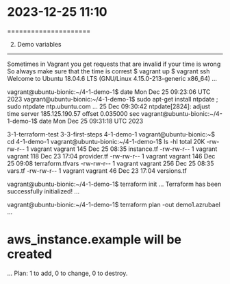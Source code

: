# 2023-12-25    11:10
=====================

2. Demo variables
-----------------
Sometimes in Vagrant you get requests that are invalid if your time is wrong
So always make sure that the time is correst
    $ vagrant up
    $ vagrant ssh
Welcome to Ubuntu 18.04.6 LTS (GNU/Linux 4.15.0-213-generic x86_64)
...

vagrant@ubuntu-bionic:~/4-1-demo-1$ date
    Mon Dec 25 09:23:06 UTC 2023
vagrant@ubuntu-bionic:~/4-1-demo-1$ sudo apt-get install ntpdate ; sudo ntpdate ntp.ubuntu.com
...
25 Dec 09:30:42 ntpdate[2824]: adjust time server 185.125.190.57 offset 0.035000 sec
vagrant@ubuntu-bionic:~/4-1-demo-1$ date
Mon Dec 25 09:31:18 UTC 2023

3-1-terraform-test  3-3-first-steps  4-1-demo-1
vagrant@ubuntu-bionic:~$ cd 4-1-demo-1
vagrant@ubuntu-bionic:~/4-1-demo-1$ ls -hl
total 20K
-rw-rw-r-- 1 vagrant vagrant 145 Dec 25 08:35 instance.tf
-rw-rw-r-- 1 vagrant vagrant 118 Dec 23 17:04 provider.tf
-rw-rw-r-- 1 vagrant vagrant 146 Dec 25 09:08 terraform.tfvars
-rw-rw-r-- 1 vagrant vagrant 256 Dec 25 08:35 vars.tf
-rw-rw-r-- 1 vagrant vagrant  46 Dec 23 17:04 versions.tf


vagrant@ubuntu-bionic:~/4-1-demo-1$ terraform init
...
Terraform has been successfully initialized!
...


vagrant@ubuntu-bionic:~/4-1-demo-1$ terraform plan -out demo1.azrubael
...
  # aws_instance.example will be created
...
Plan: 1 to add, 0 to change, 0 to destroy.

